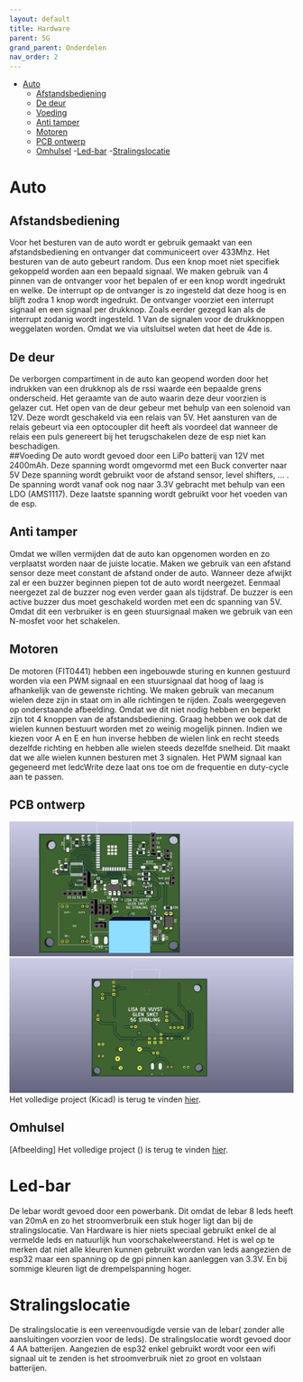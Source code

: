 ```yaml
---
layout: default
title: Hardware
parent: 5G
grand_parent: Onderdelen
nav_order: 2
---
```


- [Auto](#Auto)
  - [Afstandsbediening](#Afstandsbediening)
  - [De deur](#De-deur)
  - [Voeding](#Voeding)
  - [Anti tamper](#Anti-tamper)
  - [Motoren](#Motoren)
  - [PCB ontwerp](#PCB-ontwerp)
  - [Omhulsel](#Omhulsel)
 -[Led-bar](#Led-bar)
 -[Stralingslocatie](#Stralingslocatie)

# Auto
## Afstandsbediening
Voor het besturen van de auto wordt er gebruik gemaakt van een afstandsbediening en ontvanger dat communiceert over 433Mhz.
Het besturen van de auto gebeurt random. Dus een knop moet niet specifiek gekoppeld worden aan een bepaald signaal. We maken gebruik van 4 pinnen van de ontvanger voor het bepalen of er een knop wordt ingedrukt en welke. De interrupt op de ontvanger is zo ingesteld dat deze hoog is en blijft zodra 1 knop wordt ingedrukt. De ontvanger voorziet een interrupt signaal en een signaal per drukknop. Zoals eerder gezegd kan als de interrupt zodanig wordt ingesteld. 1 Van de signalen voor de drukknoppen weggelaten worden. Omdat we via uitsluitsel weten dat heet de 4de is.
## De deur
De verborgen compartiment in de auto kan geopend worden door het indrukken van een drukknop als de rssi waarde een bepaalde grens onderscheid. Het geraamte van de auto waarin deze deur voorzien is gelazer cut. Het open van de deur gebeur met behulp van een solenoid van 12V. Deze wordt geschakeld via een relais van 5V. Het aansturen van de relais gebeurt via een optocoupler dit heeft als voordeel dat wanneer de relais een puls genereert bij het terugschakelen deze de esp niet kan beschadigen.  
##Voeding
De auto wordt gevoed door een LiPo batterij van 12V met 2400mAh. Deze spanning wordt omgevormd met een Buck converter naar 5V Deze spanning wordt gebruikt voor de afstand sensor, level shifters, … . De spanning wordt vanaf ook nog naar 3.3V gebracht met behulp van een LDO (AMS1117). Deze laatste spanning wordt gebruikt voor het voeden van de esp.
## Anti tamper
Omdat we willen vermijden dat de auto kan opgenomen worden en zo verplaatst worden naar de juiste locatie. Maken we gebruik van een afstand sensor deze meet constant de afstand onder de auto. Wanneer deze afwijkt zal er een buzzer beginnen piepen tot de auto wordt neergezet. Eenmaal neergezet zal de buzzer nog even verder gaan als tijdstraf. De buzzer is een active buzzer dus moet geschakeld worden met een dc spanning van 5V. Omdat dit een verbruiker is en geen stuursignaal maken we gebruik van een N-mosfet voor het schakelen. 
## Motoren
De motoren (FIT0441)  hebben een ingebouwde sturing en kunnen gestuurd worden via een PWM signaal en een stuursignaal dat hoog of laag is afhankelijk van de gewenste richting. We maken gebruik van mecanum wielen deze zijn in staat om in alle richtingen te rijden. Zoals weergegeven op onderstaande afbeelding. 
Omdat we dit niet nodig hebben en beperkt zijn tot 4 knoppen van de afstandsbediening. Graag hebben we ook dat de wielen kunnen bestuurt worden met zo weinig mogelijk pinnen. Indien we kiezen voor A en E en hun inverse hebben de wielen link en recht steeds dezelfde richting en hebben alle wielen steeds dezelfde snelheid. Dit maakt dat we alle wielen kunnen besturen met 3 signalen. 
Het PWM signaal kan gegeneerd met ledcWrite deze laat ons toe om de frequentie en duty-cycle aan te passen.
## PCB ontwerp
![autopcbupper](https://github.com/5Gstraling/autopcb/blob/master/autopcbupper.png)
![autopcbbottom](https://github.com/5Gstraling/autopcb/blob/master/autopcbupperbottem.png)
Het volledige project (Kicad) is terug te vinden [hier](https://github.com/5Gstraling/autopcb).
## Omhulsel
[Afbeelding]
Het volledige project () is terug te vinden [hier]().
# Led-bar
De lebar wordt gevoed door een powerbank. Dit omdat de lebar 8 leds heeft van 20mA en zo het stroomverbruik een stuk hoger ligt dan bij de stralingslocatie. Van Hardware is hier niets speciaal gebruikt enkel de al vermelde leds en natuurlijk hun voorschakelweerstand. Het is wel op te merken dat niet alle kleuren kunnen gebruikt worden van leds aangezien de esp32 maar een spanning op de gpi pinnen kan aanleggen van 3.3V. En bij sommige kleuren ligt de drempelspanning hoger. 

# Stralingslocatie
De stralingslocatie is een vereenvoudigde versie van de lebar( zonder alle aansluitingen voorzien voor de leds). De stralingslocatie wordt gevoed door 4 AA batterijen. Aangezien de esp32 enkel gebruikt wordt voor een wifi signaal uit te zenden is het stroomverbruik niet zo groot en volstaan batterijen. 
